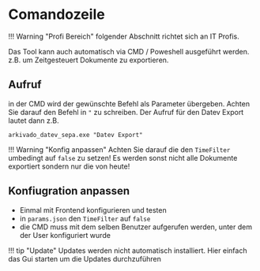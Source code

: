 # Comandozeile

!!! Warning "Profi Bereich"
    folgender Abschnitt richtet sich an IT Profis.


Das Tool kann auch automatisch via CMD / Poweshell ausgeführt werden. 
z.B. um Zeitgesteuert Dokumente zu exportieren. 

## Aufruf
in der CMD wird der gewünschte Befehl als Parameter übergeben. 
Achten Sie darauf den Befehl in ```"``` zu schreiben.
Der Aufruf für den Datev Export lautet dann z.B. 
 
```
arkivado_datev_sepa.exe "Datev Export"
```

!!! Warning "Konfig anpassen"
    Achten Sie darauf die den ```TimeFilter``` umbedingt auf ```false``` zu setzen!
    Es werden sonst nicht alle Dokumente exportiert sondern nur die von heute!


## Konfiugration anpassen

- Einmal mit Frontend konfigurieren und testen
- in ```params.json```  den ```TimeFilter``` auf ```false```
- die CMD muss mit dem selben Benutzer aufgerufen werden, unter dem der User konfiguriert wurde

!!! tip "Update"
    Updates werden nicht automatisch installiert. Hier einfach das Gui starten um die Updates durchzuführen